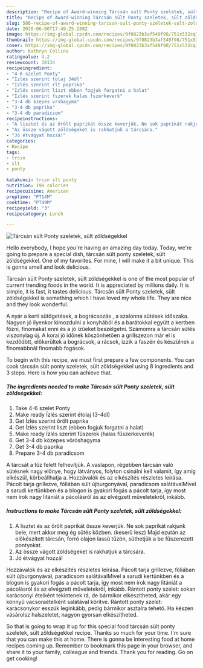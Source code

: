 ```yaml
---
description: "Recipe of Award-winning Tárcsán sült Ponty szeletek, sült zöldségekkel"
title: "Recipe of Award-winning Tárcsán sült Ponty szeletek, sült zöldségekkel"
slug: 586-recipe-of-award-winning-tarcsan-sult-ponty-szeletek-sult-zoldsegekkel
date: 2020-06-06T17:49:25.288Z
image: https://img-global.cpcdn.com/recipes/9f0823b3af549f98/751x532cq70/tarcsan-sult-ponty-szeletek-sult-zoldsegekkel-recept-foto.jpg
thumbnail: https://img-global.cpcdn.com/recipes/9f0823b3af549f98/751x532cq70/tarcsan-sult-ponty-szeletek-sult-zoldsegekkel-recept-foto.jpg
cover: https://img-global.cpcdn.com/recipes/9f0823b3af549f98/751x532cq70/tarcsan-sult-ponty-szeletek-sult-zoldsegekkel-recept-foto.jpg
author: Kathryn Collins
ratingvalue: 4.2
reviewcount: 30134
recipeingredient:
- "4-6 szelet Ponty"
- "Ízlés szerint tolaj 34dl"
- "Ízlés szerint rlt paprika"
- "Ízlés szerint liszt ebben fogjuk forgatni a halat"
- "Ízlés szerint fszerek halas fszerkeverk"
- "3-4 db kzepes vrshagyma"
- "3-4 db paprika"
- "3-4 db paradicsom"
recipeinstructions:
- "A lisztet és az őrölt paprikát össze keverjük. Ne sok paprikát rakjunk bele, mert akkor meg ég sütés közben. (keserű lesz) Majd ezután az előkészített tárcsán, forró olajon lassú tűzön, süthetjük a be fűszerezett pontyokat."
- "Az össze vágott zöldségeket is rakhatjuk a tárcsára."
- "Jó étvágyat hozzá!"
categories:
- Recipe
tags:
- trcsn
- slt
- ponty

katakunci: trcsn slt ponty 
nutrition: 198 calories
recipecuisine: American
preptime: "PT14M"
cooktime: "PT49M"
recipeyield: "3"
recipecategory: Lunch

---
```



![Tárcsán sült Ponty szeletek, sült zöldségekkel](https://img-global.cpcdn.com/recipes/9f0823b3af549f98/751x532cq70/tarcsan-sult-ponty-szeletek-sult-zoldsegekkel-recept-foto.jpg)

Hello everybody, I hope you're having an amazing day today. Today, we're going to prepare a special dish, tárcsán sült ponty szeletek, sült zöldségekkel. One of my favorites. For mine, I will make it a bit unique. This is gonna smell and look delicious.

Tárcsán sült Ponty szeletek, sült zöldségekkel is one of the most popular of current trending foods in the world. It is appreciated by millions daily. It is simple, it is fast, it tastes delicious. Tárcsán sült Ponty szeletek, sült zöldségekkel is something which I have loved my whole life. They are nice and they look wonderful.

A nyár a kerti sütögetések, a bográcsozás , a szalonna sütések időszaka. Nagyon jó ilyenkor kimozdulni a konyhából és a barátokkal együtt a kertben főzni, finomakat enni és a jó ízűeket beszélgetni. Számomra a tárcsán sütés viszonylag új. A korai jó időnek köszönhetően a grillszezon már el is kezdődött, előkerültek a bográcsok, a rácsok, izzik a faszén és készülnek a finomabbnál finomabb fogások.


To begin with this recipe, we must first prepare a few components. You can cook tárcsán sült ponty szeletek, sült zöldségekkel using 8 ingredients and 3 steps. Here is how you can achieve that.

<!--inarticleads1-->

##### The ingredients needed to make Tárcsán sült Ponty szeletek, sült zöldségekkel:

1. Take 4-6 szelet Ponty
1. Make ready Ízlés szerint étolaj (3-4dl)
1. Get Ízlés szerint őrölt paprika
1. Get Ízlés szerint liszt (ebben fogjuk forgatni a halat)
1. Make ready Ízlés szerint fűszerek (halas fűszerkeverék)
1. Get 3-4 db közepes vöröshagyma
1. Get 3-4 db paprika
1. Prepare 3-4 db paradicsom


A tárcsát a tűz felett felhevítjük. A vaslapon, régebben tárcsán való sütésnek nagy előnye, hogy látványos, folyton csinálni kell valamit, így amíg elkészül, körbeállhatja a. Hozzávalók és az elkészítés részletes leírása. Pácolt tarja grillezve, fóliában sült újburgonyával, paradicsom salátávalMivel a sarudi kertünkben és a blogon is gyakori fogás a pácolt tarja, így most nem írok nagy litániát a pácolásról ás az elvégzett műveletekről, inkább. 

<!--inarticleads2-->

##### Instructions to make Tárcsán sült Ponty szeletek, sült zöldségekkel:

1. A lisztet és az őrölt paprikát össze keverjük. Ne sok paprikát rakjunk bele, mert akkor meg ég sütés közben. (keserű lesz) Majd ezután az előkészített tárcsán, forró olajon lassú tűzön, süthetjük a be fűszerezett pontyokat.
1. Az össze vágott zöldségeket is rakhatjuk a tárcsára.
1. Jó étvágyat hozzá!


Hozzávalók és az elkészítés részletes leírása. Pácolt tarja grillezve, fóliában sült újburgonyával, paradicsom salátávalMivel a sarudi kertünkben és a blogon is gyakori fogás a pácolt tarja, így most nem írok nagy litániát a pácolásról ás az elvégzett műveletekről, inkább. Rántott ponty szelet: sokan karácsonyi ételként tekintenek rá, de bármikor elkészítheted, akár egy könnyű vacsoraételként salátával körítve. Rántott ponty szelet: karácsonykor esszük leginkább, pedig bármikor asztalra tehető. Ha készen vásárolsz halszeletet, nagyon gyorsan elkészítheted. 

So that is going to wrap it up for this special food tárcsán sült ponty szeletek, sült zöldségekkel recipe. Thanks so much for your time. I'm sure that you can make this at home. There is gonna be interesting food at home recipes coming up. Remember to bookmark this page in your browser, and share it to your family, colleague and friends. Thank you for reading. Go on get cooking!
